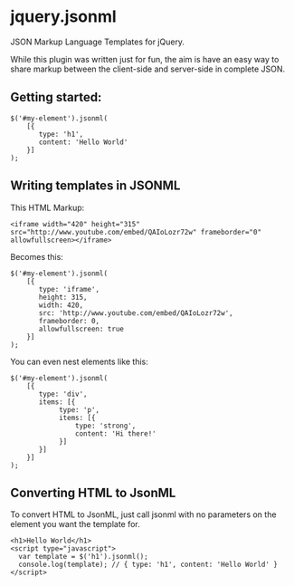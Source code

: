 jquery.jsonml
=============

JSON Markup Language Templates for jQuery.

While this plugin was written just for fun, the aim is have an easy way to share markup between the client-side and server-side in complete JSON.

## Getting started:

```
$('#my-element').jsonml(
    [{
       type: 'h1',
       content: 'Hello World'
    }]
);
```

## Writing templates in JSONML

This HTML Markup:

```
<iframe width="420" height="315" src="http://www.youtube.com/embed/QAIoLozr72w" frameborder="0" allowfullscreen></iframe>
```

Becomes this:

```
$('#my-element').jsonml(
    [{
       type: 'iframe',
       height: 315,
       width: 420,
       src: 'http://www.youtube.com/embed/QAIoLozr72w',
       frameborder: 0,
       allowfullscreen: true
    }]
);
```

You can even nest elements like this:

```
$('#my-element').jsonml(
    [{
       type: 'div',
       items: [{
            type: 'p',
            items: [{
                type: 'strong',
                content: 'Hi there!'
            }]
       }]
    }]
);
```

## Converting HTML to JsonML

To convert HTML to JsonML, just call jsonml with no parameters on the element you want the template for.

```
<h1>Hello World</h1>
<script type="javascript">
  var template = $('h1').jsonml();
  console.log(template); // { type: 'h1', content: 'Hello World' }
</script>
```